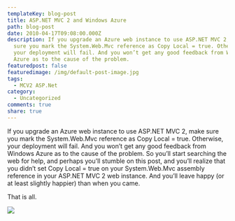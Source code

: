 ```yaml
---
templateKey: blog-post
title: ASP.NET MVC 2 and Windows Azure
path: blog-post
date: 2010-04-17T09:08:00.000Z
description: If you upgrade an Azure web instance to use ASP.NET MVC 2, make
  sure you mark the System.Web.Mvc reference as Copy Local = true. Otherwise,
  your deployment will fail. And you won’t get any good feedback from Windows
  Azure as to the cause of the problem.
featuredpost: false
featuredimage: /img/default-post-image.jpg
tags:
  - MCV2 ASP.Net
category:
  - Uncategorized
comments: true
share: true
---
```

If you upgrade an Azure web instance to use ASP.NET MVC 2, make sure you mark the System.Web.Mvc reference as Copy Local = true. Otherwise, your deployment will fail. And you won’t get any good feedback from Windows Azure as to the cause of the problem. So you’ll start searching the web for help, and perhaps you’ll stumble on this post, and you’ll realize that you didn’t set Copy Local = true on your System.Web.Mvc assembly reference in your ASP.NET MVC 2 web instance. And you’ll leave happy (or at least slightly happier) than when you came.

That is all.

![](/img/mvc2.png)